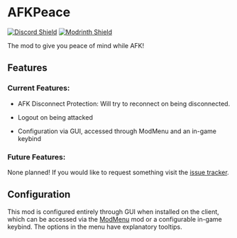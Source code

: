 # AFKPeace

[![Discord Shield](https://discordapp.com/api/guilds/756203400089305128/widget.png?style=shield)](https://discord.gg/quvzkaV)
[![Modrinth Shield](https://img.shields.io/modrinth/dt/afkpeace?color=blue&label=Modrinth)](https://modrinth.com/mod/afkpeace)

The mod to give you peace of mind while AFK!

## Features

### Current Features:

- AFK Disconnect Protection:  Will try to reconnect on being disconnected.

- Logout on being attacked

- Configuration via GUI, accessed through ModMenu and an in-game keybind

### Future Features:

None planned!  If you would like to request something visit
the [issue tracker](https://github.com/AMereBagatelle/AFKPeace/issues).

## Configuration

This mod is configured entirely through GUI when installed on the client, which can be accessed via
the [ModMenu](https://modrinth.com/mod/modmenu) mod or a configurable in-game keybind. The options in the menu have explanatory tooltips.
